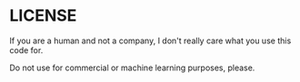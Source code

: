 # LICENSE

If you are a human and not a company, I don't really care what you use this code for.

Do not use for commercial or machine learning purposes, please.
